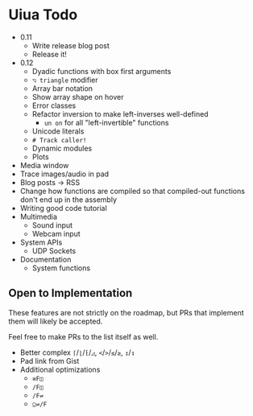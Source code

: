 # Uiua Todo

- 0.11
  - Write release blog post
  - Release it!
- 0.12
  - Dyadic functions with box first arguments
  - `◹ triangle` modifier
  - Array bar notation
  - Show array shape on hover
  - Error classes
  - Refactor inversion to make left-inverses well-defined
    - `un on` for all "left-invertible" functions
  - Unicode literals
  - `# Track caller!`
  - Dynamic modules
  - Plots
- Media window
- Trace images/audio in pad
- Blog posts -> RSS
- Change how functions are compiled so that compiled-out functions don't end up in the assembly
- Writing good code tutorial
- Multimedia
  - Sound input
  - Webcam input
- System APIs
  - UDP Sockets
- Documentation
  - System functions

## Open to Implementation

These features are not strictly on the roadmap, but PRs that implement them will likely be accepted.

Feel free to make PRs to the list itself as well.

- Better complex `⌈`/`⌊`/`⁅`/`◿`, `<`/`>`/`≤`/`≥`, `↥`/`↧`
- Pad link from Gist
- Additional optimizations
  - `≡F◫`
  - `/F◫`
  - `/F⇌`
  - `⍜⇌/F`
